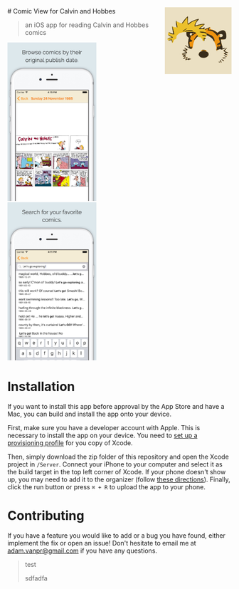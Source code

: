 <img src="logo.png" width="150px" align="right" />
# Comic View for Calvin and Hobbes

> an iOS app for reading Calvin and Hobbes comics

<img src="comic-preview.jpg" width="200px"></img> <img src="search-preview.jpg" width="200px"></img>

# Installation

If you want to install this app before approval by the App Store and have a Mac, you can build and install the app onto your device.

First, make sure you have a developer account with Apple. This is necessary to install the app on your device. You need to [set up a provisioning profile](https://developer.apple.com/library/ios/qa/qa1814/_index.html) for you copy of Xcode. 

Then, simply download the zip folder of this repository and open the Xcode project in `/Server`. Connect your iPhone to your computer and select it as the build target in the top left corner of Xcode. If your phone doesn't show up, you may need to add it to the organizer (follow [these directions](https://support.smartbear.com/viewarticle/73275/)). Finally, click the run button or press `⌘ + R` to upload the app to your phone.

# Contributing

If you have a feature you would like to add or a bug you have found, either implement the fix or open an issue! Don't hesitate to email me at adam.vanpr@gmail.com if you have any questions.

>test
>
>sdfadfa